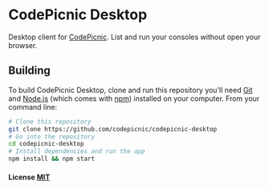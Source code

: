 # CodePicnic Desktop

Desktop client for [CodePicnic](https://codepicnic.com/). List and run your consoles without open your browser.

## Building

To build CodePicnic Desktop, clone and run this repository you'll need [Git](https://git-scm.com) and [Node.js](https://nodejs.org/en/download/) (which comes with [npm](http://npmjs.com)) installed on your computer. From your command line:

```bash
# Clone this repository
git clone https://github.com/codepicnic/codepicnic-desktop
# Go into the repository
cd codepicnic-desktop
# Install dependencies and run the app
npm install && npm start
```

#### License [MIT](LICENSE.md)